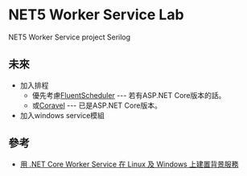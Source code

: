 # NET5 Worker Service Lab
NET5
Worker Service project
Serilog

## 未來
* 加入排程
  * 優先考慮[FluentScheduler](https://fluentscheduler.github.io/) --- 若有ASP.NET Core版本的話。
  * 或[Coravel](https://docs.coravel.net/) --- 已是ASP.NET Core版本。
* 加入windows service模組

## 參考
* [用 .NET Core Worker Service 在 Linux 及 Windows 上建置背景服務](https://www.dotblogs.com.tw/supershowwei/2020/12/14/165426)
